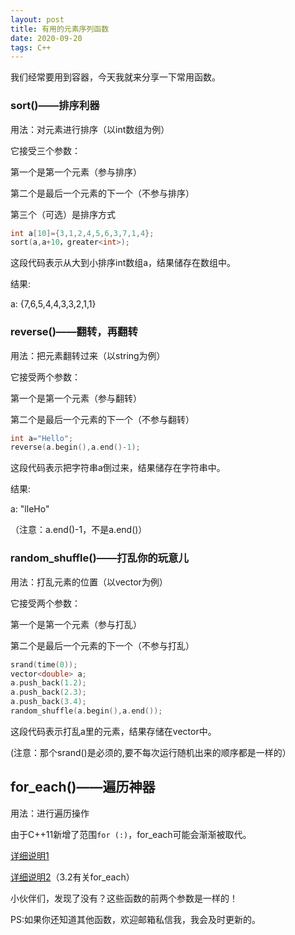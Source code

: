 ```yaml
---
layout: post
title: 有用的元素序列函数
date: 2020-09-20
tags: C++
---
```

我们经常要用到容器，今天我就来分享一下常用函数。

### sort()——排序利器

用法：对元素进行排序（以int数组为例）

它接受三个参数：

第一个是第一个元素（参与排序）

第二个是最后一个元素的下一个（不参与排序）

第三个（可选）是排序方式

```c++
int a[10]={3,1,2,4,5,6,3,7,1,4};
sort(a,a+10，greater<int>);
```

这段代码表示从大到小排序int数组a，结果储存在数组中。

结果: 

a: {7,6,5,4,4,3,3,2,1,1}

### reverse()——翻转，再翻转

用法：把元素翻转过来（以string为例）

它接受两个参数：

第一个是第一个元素（参与翻转）

第二个是最后一个元素的下一个（不参与翻转）

```c++
int a="Hello";
reverse(a.begin(),a.end()-1);
```

这段代码表示把字符串a倒过来，结果储存在字符串中。

结果:

a: "lleHo"

（注意：a.end()-1，不是a.end()）

### random_shuffle()——打乱你的玩意儿

用法：打乱元素的位置（以vector<double>为例）

它接受两个参数：

第一个是第一个元素（参与打乱）

第二个是最后一个元素的下一个（不参与打乱）

```c++
srand(time(0));
vector<double> a;
a.push_back(1.2);
a.push_back(2.3);
a.push_back(3.4);
random_shuffle(a.begin(),a.end());
```

这段代码表示打乱a里的元素，结果存储在vector中。

(注意：那个srand()是必须的,要不每次运行随机出来的顺序都是一样的）

## for_each()——遍历神器

用法：进行遍历操作

由于C++11新增了范围`for (:)`，for_each可能会渐渐被取代。

[详细说明1](https://blog.csdn.net/jerryjbiao/article/details/6827508)

[详细说明2](https://www.cnblogs.com/jimodetiantang/p/9016826.html)（3.2有关for_each）

小伙伴们，发现了没有？这些函数的前两个参数是一样的！

PS:如果你还知道其他函数，欢迎邮箱私信我，我会及时更新的。